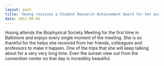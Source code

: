 ```yaml
---
layout: post
title: "Huong receives a Student Research Achievement Award for her poster at the 59th Annual Meeting of the Biophysical Society."
date: 2011-06-01
---
```

Huong attends the Biophysical Society Meeting for the first time in Baltimore and enjoys every single moment of the meeting. She is so thankful for the helps she received from her friends, colleagues and professors to make it happen. One of the trips that she will keep talking about for a very very long time. Even the sunset view out from the convention center on that day is incredibly beautiful.
